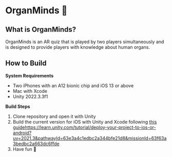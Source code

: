 # OrganMinds 🧠

## What is OrganMinds?
OrganMinds is an AR quiz that is played by two players simultaneously and is designed to provide players with knowledge about human organs.

## How to Build
**System Requirements** 
- Two iPhones with an A12 bionic chip and iOS 13 or above
- Mac with Xcode
- Unity 2022.3.3f1

**Build Steps**
1. Clone repository and open it with Unity
2. Build the current version for iOS with Unity and Xcode following [this guide](https://learn.unity.com/tutorial/deploy-your-project-to-ios-or-android?uv=2021.3&pathwayId=63e3a4c1edbc2a344bfe21d8&missionId=63f63a3bedbc2a663dc6ffde)https://learn.unity.com/tutorial/deploy-your-project-to-ios-or-android?uv=2021.3&pathwayId=63e3a4c1edbc2a344bfe21d8&missionId=63f63a3bedbc2a663dc6ffde
3. Have fun 🥳

